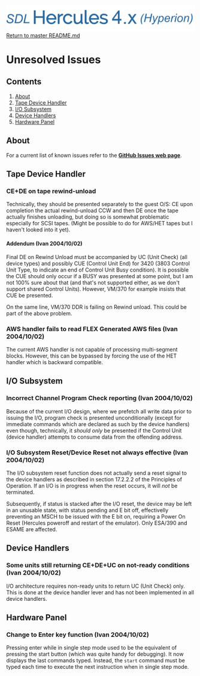 ![test image](images/image_header_herculeshyperionSDL.png)
[Return to master README.md](../README.md)

# Unresolved Issues

## Contents

1. [About](#About)
2. [Tape Device Handler](#Tape-Device-Handler)
3. [I/O Subsystem](#IO-Subsystem)
3. [Device Handlers](#Device-Handlers)
3. [Hardware Panel](#Hardware-Panel)


## About

For a current list of known issues refer to the [**GitHub Issues web page**](https://github.com/SDL-Hercules-390/hyperion/issues).


## Tape Device Handler

### CE+DE on tape rewind-unload

Technically, they should be presented separately to the guest O/S:
CE upon completion the actual rewind-unload CCW and then DE once the tape actually finishes unloading,
but doing so is somewhat problematic especially for SCSI tapes. (Might be possible to do for AWS/HET tapes
but I haven't looked into it yet).


#### Addendum (Ivan 2004/10/02)

Final DE on Rewind Unload must be accompanied by UC (Unit Check) (all device types)
and possibly CUE (Control Unit End) for 3420 (3803 Control Unit Type, to indicate an end of Control Unit Busy condition).
It is possible the CUE should only occur if a BUSY was presented at some point, but I am not 100% sure about that
(and that's not supported either, as we don't support shared Control Units). However, VM/370 for example insists that
CUE be presented.

On the same line, VM/370 DDR is failing on Rewind unload. This could be part of the above problem.


### AWS handler fails to read FLEX Generated AWS files (Ivan 2004/10/02)

The current AWS handler is not capable of processing multi-segment blocks. However, this can be bypassed
by forcing the use of the HET handler which is backward compatible.


## I/O Subsystem

### Incorrect Channel Program Check reporting (Ivan 2004/10/02)

Because of the current I/O design, where we prefetch all write data prior to issuing the I/O,
program check is presented unconditionally (except for immediate commands which are declared
as such by the device handlers) even though, technically, it _should only_ be presented if the
Control Unit (device handler) attempts to consume data from the offending address.

### I/O Subsystem Reset/Device Reset not always effective (Ivan 2004/10/02)

The I/O subsystem reset function does not actually send a reset signal to the device handlers
as described in section 17.2.2.2 of the Principles of Operation. If an I/O is in progress
when the reset occurs, it will _not_ be terminated.

Subsequently, if status is stacked after the I/O reset, the device may be left in an unusable state,
with status pending and E bit off, effectivelly preventing an MSCH to be issued with the E bit on,
requiring a Power On Reset (Hercules poweroff and restart of the emulator).
Only ESA/390 and ESAME are affected.


## Device Handlers

### Some units still returning CE+DE+UC on not-ready conditions (Ivan 2004/10/02)

I/O architecture requires non-ready units to return UC (Unit Check) only. This is done at
the device handler lever and has not been implemented in all device handlers.

## Hardware Panel

### Change to Enter key function (Ivan 2004/10/02)

Pressing enter while in single step mode used to be the equivalent of pressing the start button
(which was quite handy for debugging). It now displays the last commands typed. Instead, the
`start` command must be typed each time to execute the next instruction when in single step mode.
